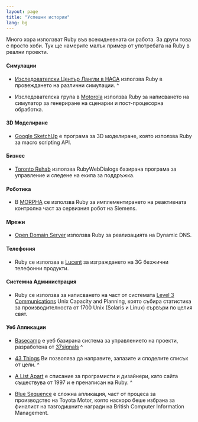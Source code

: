 ```yaml
---
layout: page
title: "Успешни истории"
lang: bg
---
```


Много хора използват Ruby във всекидневната си работа. За други това е
просто хоби. Тук ще намерите малък пример от употребата на Ruby в реални
проекти.

#### Симулации

* [Изследователски Център Лангли в НАСА][1] използва Ruby в провеждането
  на различни симулации.
^

* Изследователска група в [Motorola][2] използва Ruby за написването на
  симулатор за генериране на сценарии и пост-процесорна обработка.

#### 3D Моделиране

* [Google SketchUp][3] е програма за 3D моделиране, която използва Ruby
  за macro scripting API.

#### Бизнес

* [Toronto Rehab][4] използва RubyWebDialogs базирана програма за
  управление и следене на екипа за поддръжка.

#### Роботика

* В [MORPHA][5] се използва Ruby за имплементирането на реактивната
  контролна част за сервизния робот на Siemens.

#### Мрежи

* [Open Domain Server][6] използва Ruby за реализацията на Dynamic DNS.

#### Телефония

* Ruby се използва в [Lucent][7] за изграждането на 3G безжични
  телефонни продукти.

#### Системна Администрация

* Ruby се използва за написването на част от системата [Level 3
  Communications][8] Unix Capacity and Planning, която събира статистика
  за производителноста от 1700 Unix (Solaris и Linux) сървъри по целия
  свят.

#### Уеб Апликации

* [Basecamp][9] е уеб базирана система за управлението на проекти,
  разработена от [37signals][10]
^

* [43 Things][11] Ви позволява да направите, запазите и споделите списък
  от цели.
^

* [A List Apart][12] е списание за програмисти и дизайнери, като сайта
  съществува от 1997 и е пренаписан на Ruby.
^

* [Blue Sequence][13] е сложна апликация, част от процеса за
  производство на Toyota Motor, която наскоро беше избрана за финалист
  на тазгодишните награди на British Computer Information Management.



[1]: http://www.larc.nasa.gov/ 
[2]: http://www.motorola.com 
[3]: http://www.sketchup.com/ 
[4]: http://www.torontorehab.on.ca/ 
[5]: http://www.morpha.de/php_e/ 
[6]: http://ods.org/ 
[7]: http://www.lucent.com/ 
[8]: http://www.level3.com/ 
[9]: http://www.basecamphq.com 
[10]: http://www.37signals.com 
[11]: http://www.43things.com 
[12]: http://www.alistapart.com 
[13]: http://www.bluefountain.com/casestudies/bfs-deliver-a-2nd-sequence-production-system-for-toyota/ 
